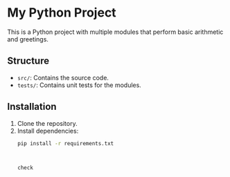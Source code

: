 # My Python Project

This is a Python project with multiple modules that perform basic arithmetic and greetings.

## Structure
- `src/`: Contains the source code.
- `tests/`: Contains unit tests for the modules.

## Installation

1. Clone the repository.
2. Install dependencies:
   ```bash
   pip install -r requirements.txt



   check
